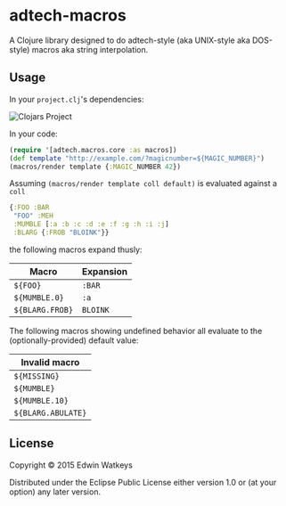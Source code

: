 # adtech-macros

A Clojure library designed to do adtech-style (aka UNIX-style aka
DOS-style) macros aka string interpolation.

## Usage

In your `project.clj`'s dependencies:

![Clojars Project](http://clojars.org/thunknyc/dump/latest-version.svg)

In your code:

```clojure
(require '[adtech.macros.core :as macros])
(def template "http://example.com/?magicnumber=${MAGIC_NUMBER}")
(macros/render template {:MAGIC_NUMBER 42})
```

Assuming `(macros/render template coll default)` is evaluated against a `coll`

```clojure
{:FOO :BAR
 "FOO" :MEH
 :MUMBLE [:a :b :c :d :e :f :g :h :i :j]
 :BLARG {:FROB "BLOINK"}}
```

the following macros expand thusly:

| Macro | Expansion |
|-|-|
|`${FOO}`|`:BAR`|
|`${MUMBLE.0}`|`:a`|
|`${BLARG.FROB}`|`BLOINK`|

The following macros showing undefined behavior all evaluate to the
(optionally-provided) default value:

| Invalid macro |
|-|
|`${MISSING}`|
|`${MUMBLE}`|
|`${MUMBLE.10}`|
|`${BLARG.ABULATE}`|

## License

Copyright © 2015 Edwin Watkeys

Distributed under the Eclipse Public License either version 1.0 or (at
your option) any later version.
